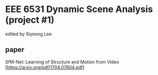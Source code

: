 # EEE 6531 Dynamic Scene Analysis (project #1)
edited by Siyeong Lee

## paper
SfM-Net: Learning of Structure and Motion from Video
[https://arxiv.org/pdf/1704.07804.pdf]
